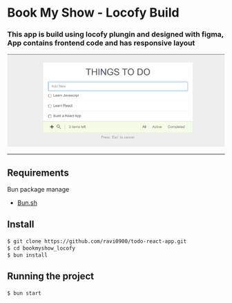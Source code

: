 # Book My Show - Locofy Build

### This app is build using locofy plungin and designed with figma, App contains frontend code and has responsive layout
![Cover Image](./image/todo.png)

---
## Requirements

Bun package manage 
* [Bun.sh](https://bun.sh/)

## Install

    $ git clone https://github.com/ravi0900/todo-react-app.git
    $ cd bookmyshow_locofy
    $ bun install


## Running the project

    $ bun start


